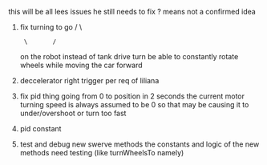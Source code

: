 this will be all lees issues he still needs to fix
? means not a confirmed idea

1. fix turning to go
        /       \


        \       /
    on the robot instead of tank drive turn
    be able to constantly rotate wheels while moving the car forward

2. deccelerator right trigger per req of liliana

3. fix pid thing going from 0 to position in 2 seconds
    the current motor turning speed is always assumed to be 0
    so that may be causing it to under/overshoot or turn too fast

4. pid constant

5. test and debug new swerve methods
    the constants and logic of the new methods need testing (like turnWheelsTo namely)